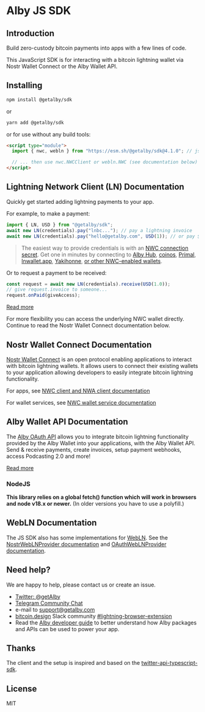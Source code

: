 # Alby JS SDK

## Introduction

Build zero-custody bitcoin payments into apps with a few lines of code.

This JavaScript SDK is for interacting with a bitcoin lightning wallet via Nostr Wallet Connect or the Alby Wallet API.

## Installing

```bash
npm install @getalby/sdk
```

or

```bash
yarn add @getalby/sdk
```

or for use without any build tools:

```html
<script type="module">
  import { nwc, webln } from "https://esm.sh/@getalby/sdk@4.1.0"; // jsdelivr.net, skypack.dev also work

  // ... then use nwc.NWCClient or webln.NWC (see documentation below)
</script>
```

## Lightning Network Client (LN) Documentation

Quickly get started adding lightning payments to your app.

For example, to make a payment:

```js
import { LN, USD } from "@getalby/sdk";
await new LN(credentials).pay("lnbc..."); // pay a lightning invoice
await new LN(credentials).pay("hello@getalby.com", USD(1)); // or pay $1 USD to a lightning address
```

> The easiest way to provide credentials is with an [NWC connection secret](https://nwc.dev). Get one in minutes by connecting to [Alby Hub](https://albyhub.com/), [coinos](https://coinos.io/apps/new), [Primal](https://primal.net/downloads), [lnwallet.app](https://lnwallet.app/), [Yakihonne](https://yakihonne.com/), [or other NWC-enabled wallets](https://github.com/getAlby/awesome-nwc?tab=readme-ov-file#nwc-wallets).

Or to request a payment to be received:

```js
const request = await new LN(credentials).receive(USD(1.0));
// give request.invoice to someone...
request.onPaid(giveAccess);
```

[Read more](./docs/lnclient.md)

For more flexibility you can access the underlying NWC wallet directly. Continue to read the Nostr Wallet Connect documentation below.

## Nostr Wallet Connect Documentation

[Nostr Wallet Connect](https://nwc.dev) is an open protocol enabling applications to interact with bitcoin lightning wallets. It allows users to connect their existing wallets to your application allowing developers to easily integrate bitcoin lightning functionality.

For apps, see [NWC client and NWA client documentation](./docs/nwc.md)

For wallet services, see [NWC wallet service documentation](./docs/nwc-wallet-service.md)

## Alby Wallet API Documentation

The [Alby OAuth API](https://guides.getalby.com/alby-wallet-api/reference/getting-started) allows you to integrate bitcoin lightning functionality provided by the Alby Wallet into your applications, with the Alby Wallet API. Send & receive payments, create invoices, setup payment webhooks, access Podcasting 2.0 and more!

[Read more](./docs/oauth.md)

### NodeJS

**This library relies on a global fetch() function which will work in browsers and node v18.x or newer.** (In older versions you have to use a polyfill.)

## WebLN Documentation

The JS SDK also has some implementations for [WebLN](https://webln.guide).
See the [NostrWebLNProvider documentation](./docs/nwc.md) and [OAuthWebLNProvider documentation](./docs/oauth.md).

## Need help?

We are happy to help, please contact us or create an issue.

- [Twitter: @getAlby](https://twitter.com/getAlby)
- [Telegram Community Chat](https://t.me/getAlby)
- e-mail to support@getalby.com
- [bitcoin.design](https://bitcoin.design/) Slack community [#lightning-browser-extension](https://bitcoindesign.slack.com/archives/C02591ADXM2)
- Read the [Alby developer guide](https://guides.getalby.com/developer-guide) to better understand how Alby packages and APIs can be used to power your app.

## Thanks

The client and the setup is inspired and based on the [twitter-api-typescript-sdk](https://github.com/twitterdev/twitter-api-typescript-sdk).

## License

MIT
